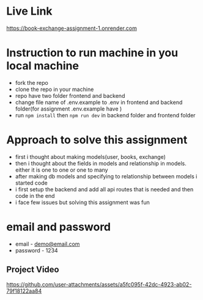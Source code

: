 # Live Link
https://book-exchange-assignment-1.onrender.com

# Instruction to run machine in you local machine
- fork the repo
- clone the repo in your machine
- repo have two folder frontend and backend
- change file name of .env.example to .env in frontend and backend folder(for assignment .env.example have )
- run `npm install` then `npm run dev` in backend folder and frontend folder

# Approach to solve this assignment
- first i thought about making models(user, books, exchange)
- then i thought about the fields in models and relationship in models. either it is one to one or one to many
- after making db models and specifying to relationship between models i started code
- i first setup the backend and add all api routes that is needed and then code in the end
- i face few issues but solving this assignment was fun

# email and password
-  email - demo@email.com
-  password - 1234

## Project Video
https://github.com/user-attachments/assets/a5fc095f-42dc-4923-ab02-79f18122aa84

